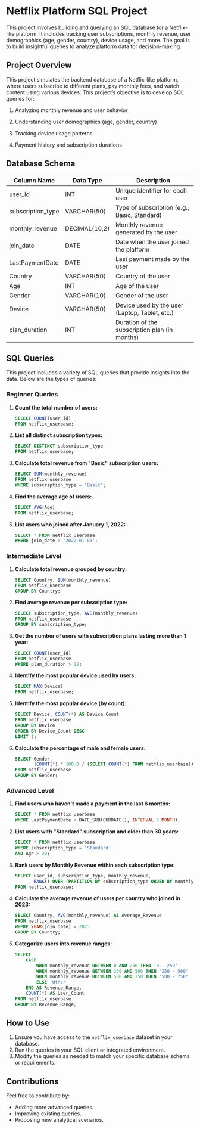 # Netflix Platform SQL Project




This project involves building and querying an SQL database for a Netflix-like platform. It includes tracking user subscriptions, monthly revenue, user demographics (age, gender, country), device usage, and more. The goal is to build insightful queries to analyze platform data for decision-making.




## Project Overview

This project simulates the backend database of a Netflix-like platform, where users subscribe to different plans, pay monthly fees, and watch content using various devices. This project’s objective is to develop SQL queries for:

 1. Analyzing monthly revenue and user behavior

2. Understanding user demographics (age, gender, country)

3. Tracking device usage patterns

4. Payment history and subscription durations
## Database Schema



| Column Name        | Data Type     | Description                                      |
|--------------------|---------------|--------------------------------------------------|
| user_id            | INT           | Unique identifier for each user                 |
| subscription_type  | VARCHAR(50)   | Type of subscription (e.g., Basic, Standard)    |
| monthly_revenue    | DECIMAL(10,2) | Monthly revenue generated by the user           |
| join_date          | DATE          | Date when the user joined the platform          |
| LastPaymentDate  | DATE          | Last payment made by the user                   |
| Country            | VARCHAR(50)   | Country of the user                             |
| Age                | INT           | Age of the user                                 |
| Gender             | VARCHAR(10)   | Gender of the user                              |
| Device             | VARCHAR(50)   | Device used by the user (Laptop, Tablet, etc.)  |
| plan_duration      | INT           | Duration of the subscription plan (in months)   |

## SQL Queries

This project includes a variety of SQL queries that provide insights into the data. Below are the types of queries:

### Beginner Queries

1. **Count the total number of users:**
    ```sql
    SELECT COUNT(user_id)
    FROM netflix_userbase;
    ```

2. **List all distinct subscription types:**
    ```sql
    SELECT DISTINCT subscription_type
    FROM netflix_userbase;
    ```

3. **Calculate total revenue from "Basic" subscription users:**
    ```sql
    SELECT SUM(monthly_revenue)
    FROM netflix_userbase
    WHERE subscription_type = 'Basic';
    ```

4. **Find the average age of users:**
    ```sql
    SELECT AVG(Age)
    FROM netflix_userbase;
    ```

5. **List users who joined after January 1, 2022:**
    ```sql
    SELECT * FROM netflix_userbase
    WHERE join_date > '2022-01-01';
    ```

### Intermediate Level

1. **Calculate total revenue grouped by country:**
    ```sql
    SELECT Country, SUM(monthly_revenue)
    FROM netflix_userbase
    GROUP BY Country;
    ```

2. **Find average revenue per subscription type:**
    ```sql
    SELECT subscription_type, AVG(monthly_revenue)
    FROM netflix_userbase
    GROUP BY subscription_type;
    ```

3. **Get the number of users with subscription plans lasting more than 1 year:**
    ```sql
    SELECT COUNT(user_id)
    FROM netflix_userbase
    WHERE plan_duration > 12;
    ```

4. **Identify the most popular device used by users:**
    ```sql
    SELECT MAX(Device)
    FROM netflix_userbase;
    ```

5. **Identify the most popular device (by count):**
    ```sql
    SELECT Device, COUNT(*) AS Device_Count
    FROM netflix_userbase
    GROUP BY Device
    ORDER BY Device_Count DESC
    LIMIT 1;
    ```

6. **Calculate the percentage of male and female users:**
    ```sql
    SELECT Gender, 
           (COUNT(*) * 100.0 / (SELECT COUNT(*) FROM netflix_userbase)) AS Gender_Percentage
    FROM netflix_userbase
    GROUP BY Gender;
    ```

### Advanced Level

1. **Find users who haven't made a payment in the last 6 months:**
    ```sql
    SELECT * FROM netflix_userbase 
    WHERE LastPaymentDate < DATE_SUB(CURDATE(), INTERVAL 6 MONTH);
    ```

2. **List users with "Standard" subscription and older than 30 years:**
    ```sql
    SELECT * FROM netflix_userbase 
    WHERE subscription_type = 'Standard' 
    AND Age > 30;
    ```

3. **Rank users by Monthly Revenue within each subscription type:**
    ```sql
    SELECT user_id, subscription_type, monthly_revenue, 
           RANK() OVER (PARTITION BY subscription_type ORDER BY monthly_revenue DESC) AS Revenue_Rank
    FROM netflix_userbase;
    ```

4. **Calculate the average revenue of users per country who joined in 2023:**
    ```sql
    SELECT Country, AVG(monthly_revenue) AS Average_Revenue
    FROM netflix_userbase
    WHERE YEAR(join_date) = 2023
    GROUP BY Country;
    ```

5. **Categorize users into revenue ranges:**
    ```sql
    SELECT 
        CASE 
            WHEN monthly_revenue BETWEEN 0 AND 250 THEN '0 - 250'
            WHEN monthly_revenue BETWEEN 250 AND 500 THEN '250 - 500'
            WHEN monthly_revenue BETWEEN 500 AND 750 THEN '500 - 750'
            ELSE 'Other'
        END AS Revenue_Range, 
        COUNT(*) AS User_Count
    FROM netflix_userbase
    GROUP BY Revenue_Range;
    ```

## How to Use

1. Ensure you have access to the `netflix_userbase` dataset in your database.
2. Run the queries in your SQL client or integrated environment.
3. Modify the queries as needed to match your specific database schema or requirements.

## Contributions

Feel free to contribute by:

- Adding more advanced queries.
- Improving existing queries.
- Proposing new analytical scenarios.
